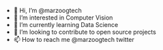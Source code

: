- 👋 Hi, I’m @marzoogtech
- 👀 I’m interested in Computer Vision 
- 🌱 I’m currently learning Data Science 
- 💞️ I’m looking to contribute to open source projects
- 📫 How to reach me @marzoogtech twitter

<!---
marzoogtech/marzoogtech is a ✨ special ✨ repository because its `README.md` (this file) appears on your GitHub profile.
You can click the Preview link to take a look at your changes.
--->

